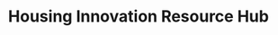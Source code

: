---
layout: default
description: Catalog of other housing resources
last_edit: '2022-03-28T12:21:13.000Z'
link: https://housinginnovation.co/resources/
location: USA, online
shortname: housing_innovation_resources
tags:
- Aggregator
- PropTech
title: Housing Innovation Resource Hub
uuid: recOmhPhElwX8xao9
---